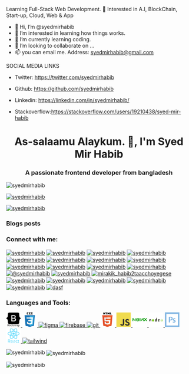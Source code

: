 Learning Full-Stack Web Development.
🤔 Interested in A.I, BlockChain, Start-up, Cloud, Web & App

- 👋 Hi, I’m @syedmirhabib
- 👀 I’m interested in learning how things works.
- 🌱 I’m currently learning coding. 
- 💞️ I’m looking to collaborate on ...
- 📫 you can email me.
     Address: syedmirhabib@gmail.com 


SOCIAL MEDIA LINKS
- Twitter: https://twitter.com/syedmirhabib

- Github: https://github.com/syedmirhabib

- Linkedin: https://linkedin.com/in/syedmirhabib/

- Stackoverflow:https://stackoverflow.com/users/19210438/syed-mir-habib

<!---
syedmirhabib/syedmirhabib is a ✨ special ✨ repository because its `README.md` (this file) appears on your GitHub profile.
You can click the Preview link to take a look at your changes.
--->


<h1 align="center">As-salaamu Alaykum. 👋, I'm Syed Mir Habib</h1>
<h3 align="center">A passionate frontend developer from bangladesh</h3>

<p align="left"> <img src="https://komarev.com/ghpvc/?username=syedmirhabib&label=Profile%20views&color=0e75b6&style=flat" alt="syedmirhabib" /> </p>

<p align="left"> <a href="https://github.com/ryo-ma/github-profile-trophy"><img src="https://github-profile-trophy.vercel.app/?username=syedmirhabib" alt="syedmirhabib" /></a> </p>

<p align="left"> <a href="https://twitter.com/syedmirhabib" target="blank"><img src="https://img.shields.io/twitter/follow/syedmirhabib?logo=twitter&style=for-the-badge" alt="syedmirhabib" /></a> </p>

### Blogs posts
<!-- BLOG-POST-LIST:START -->
<!-- BLOG-POST-LIST:END -->

<h3 align="left">Connect with me:</h3>
<p align="left">
<a href="https://codepen.io/syedmirhabib" target="blank"><img align="center" src="https://raw.githubusercontent.com/rahuldkjain/github-profile-readme-generator/master/src/images/icons/Social/codepen.svg" alt="syedmirhabib" height="30" width="40" /></a>
<a href="https://dev.to/syedmirhabib" target="blank"><img align="center" src="https://raw.githubusercontent.com/rahuldkjain/github-profile-readme-generator/master/src/images/icons/Social/devto.svg" alt="syedmirhabib" height="30" width="40" /></a>
<a href="https://twitter.com/syedmirhabib" target="blank"><img align="center" src="https://raw.githubusercontent.com/rahuldkjain/github-profile-readme-generator/master/src/images/icons/Social/twitter.svg" alt="syedmirhabib" height="30" width="40" /></a>
<a href="https://linkedin.com/in/syedmirhabib" target="blank"><img align="center" src="https://raw.githubusercontent.com/rahuldkjain/github-profile-readme-generator/master/src/images/icons/Social/linked-in-alt.svg" alt="syedmirhabib" height="30" width="40" /></a>
<a href="https://stackoverflow.com/users/syedmirhabib" target="blank"><img align="center" src="https://raw.githubusercontent.com/rahuldkjain/github-profile-readme-generator/master/src/images/icons/Social/stack-overflow.svg" alt="syedmirhabib" height="30" width="40" /></a>
<a href="https://codesandbox.com/syedmirhabib" target="blank"><img align="center" src="https://raw.githubusercontent.com/rahuldkjain/github-profile-readme-generator/master/src/images/icons/Social/codesandbox.svg" alt="syedmirhabib" height="30" width="40" /></a>
<a href="https://kaggle.com/syedmirhabib" target="blank"><img align="center" src="https://raw.githubusercontent.com/rahuldkjain/github-profile-readme-generator/master/src/images/icons/Social/kaggle.svg" alt="syedmirhabib" height="30" width="40" /></a>
<a href="https://fb.com/syedmirhabib" target="blank"><img align="center" src="https://raw.githubusercontent.com/rahuldkjain/github-profile-readme-generator/master/src/images/icons/Social/facebook.svg" alt="syedmirhabib" height="30" width="40" /></a>
<a href="https://instagram.com/syedmirhabib" target="blank"><img align="center" src="https://raw.githubusercontent.com/rahuldkjain/github-profile-readme-generator/master/src/images/icons/Social/instagram.svg" alt="syedmirhabib" height="30" width="40" /></a>
<a href="https://dribbble.com/syedmirhabib" target="blank"><img align="center" src="https://raw.githubusercontent.com/rahuldkjain/github-profile-readme-generator/master/src/images/icons/Social/dribbble.svg" alt="syedmirhabib" height="30" width="40" /></a>
<a href="https://www.behance.net/syedmirhabib" target="blank"><img align="center" src="https://raw.githubusercontent.com/rahuldkjain/github-profile-readme-generator/master/src/images/icons/Social/behance.svg" alt="syedmirhabib" height="30" width="40" /></a>
<a href="https://hashnode.com/syedmirhabib" target="blank"><img align="center" src="https://raw.githubusercontent.com/rahuldkjain/github-profile-readme-generator/master/src/images/icons/Social/hashnode.svg" alt="syedmirhabib" height="30" width="40" /></a>
<a href="https://medium.com/@syedmirhabib" target="blank"><img align="center" src="https://raw.githubusercontent.com/rahuldkjain/github-profile-readme-generator/master/src/images/icons/Social/medium.svg" alt="@syedmirhabib" height="30" width="40" /></a>
<a href="https://www.codechef.com/users/syedmirhabib" target="blank"><img align="center" src="https://cdn.jsdelivr.net/npm/simple-icons@3.1.0/icons/codechef.svg" alt="syedmirhabib" height="30" width="40" /></a>
<a href="https://www.hackerrank.com/mirakik_habib2taacchoyegese" target="blank"><img align="center" src="https://raw.githubusercontent.com/rahuldkjain/github-profile-readme-generator/master/src/images/icons/Social/hackerrank.svg" alt="mirakik_habib2taacchoyegese" height="30" width="40" /></a>
<a href="https://codeforces.com/profile/syedmirhabib" target="blank"><img align="center" src="https://raw.githubusercontent.com/rahuldkjain/github-profile-readme-generator/master/src/images/icons/Social/codeforces.svg" alt="syedmirhabib" height="30" width="40" /></a>
<a href="https://www.leetcode.com/syedmirhabib" target="blank"><img align="center" src="https://raw.githubusercontent.com/rahuldkjain/github-profile-readme-generator/master/src/images/icons/Social/leet-code.svg" alt="syedmirhabib" height="30" width="40" /></a>
<a href="https://www.hackerearth.com/syedmirhabib" target="blank"><img align="center" src="https://raw.githubusercontent.com/rahuldkjain/github-profile-readme-generator/master/src/images/icons/Social/hackerearth.svg" alt="syedmirhabib" height="30" width="40" /></a>
<a href="https://auth.geeksforgeeks.org/user/syedmirhabib" target="blank"><img align="center" src="https://raw.githubusercontent.com/rahuldkjain/github-profile-readme-generator/master/src/images/icons/Social/geeks-for-geeks.svg" alt="syedmirhabib" height="30" width="40" /></a>
<a href="https://www.topcoder.com/members/syedmirhabib" target="blank"><img align="center" src="https://raw.githubusercontent.com/rahuldkjain/github-profile-readme-generator/master/src/images/icons/Social/topcoder.svg" alt="syedmirhabib" height="30" width="40" /></a>
<a href="/dasf" target="blank"><img align="center" src="https://raw.githubusercontent.com/rahuldkjain/github-profile-readme-generator/master/src/images/icons/Social/rss.svg" alt="dasf" height="30" width="40" /></a>
</p>

<h3 align="left">Languages and Tools:</h3>
<p align="left"> <a href="https://getbootstrap.com" target="_blank" rel="noreferrer"> <img src="https://raw.githubusercontent.com/devicons/devicon/master/icons/bootstrap/bootstrap-plain-wordmark.svg" alt="bootstrap" width="40" height="40"/> </a> <a href="https://www.w3schools.com/css/" target="_blank" rel="noreferrer"> <img src="https://raw.githubusercontent.com/devicons/devicon/master/icons/css3/css3-original-wordmark.svg" alt="css3" width="40" height="40"/> </a> <a href="https://www.figma.com/" target="_blank" rel="noreferrer"> <img src="https://www.vectorlogo.zone/logos/figma/figma-icon.svg" alt="figma" width="40" height="40"/> </a> <a href="https://firebase.google.com/" target="_blank" rel="noreferrer"> <img src="https://www.vectorlogo.zone/logos/firebase/firebase-icon.svg" alt="firebase" width="40" height="40"/> </a> <a href="https://git-scm.com/" target="_blank" rel="noreferrer"> <img src="https://www.vectorlogo.zone/logos/git-scm/git-scm-icon.svg" alt="git" width="40" height="40"/> </a> <a href="https://www.w3.org/html/" target="_blank" rel="noreferrer"> <img src="https://raw.githubusercontent.com/devicons/devicon/master/icons/html5/html5-original-wordmark.svg" alt="html5" width="40" height="40"/> </a> <a href="https://developer.mozilla.org/en-US/docs/Web/JavaScript" target="_blank" rel="noreferrer"> <img src="https://raw.githubusercontent.com/devicons/devicon/master/icons/javascript/javascript-original.svg" alt="javascript" width="40" height="40"/> </a> <a href="https://www.nginx.com" target="_blank" rel="noreferrer"> <img src="https://raw.githubusercontent.com/devicons/devicon/master/icons/nginx/nginx-original.svg" alt="nginx" width="40" height="40"/> </a> <a href="https://nodejs.org" target="_blank" rel="noreferrer"> <img src="https://raw.githubusercontent.com/devicons/devicon/master/icons/nodejs/nodejs-original-wordmark.svg" alt="nodejs" width="40" height="40"/> </a> <a href="https://www.photoshop.com/en" target="_blank" rel="noreferrer"> <img src="https://raw.githubusercontent.com/devicons/devicon/master/icons/photoshop/photoshop-line.svg" alt="photoshop" width="40" height="40"/> </a> <a href="https://reactjs.org/" target="_blank" rel="noreferrer"> <img src="https://raw.githubusercontent.com/devicons/devicon/master/icons/react/react-original-wordmark.svg" alt="react" width="40" height="40"/> </a> <a href="https://tailwindcss.com/" target="_blank" rel="noreferrer"> <img src="https://www.vectorlogo.zone/logos/tailwindcss/tailwindcss-icon.svg" alt="tailwind" width="40" height="40"/> </a> </p>

<p><img align="left" src="https://github-readme-stats.vercel.app/api/top-langs?username=syedmirhabib&show_icons=true&locale=en&layout=compact" alt="syedmirhabib" /></p>

<p>&nbsp;<img align="center" src="https://github-readme-stats.vercel.app/api?username=syedmirhabib&show_icons=true&locale=en" alt="syedmirhabib" /></p>

<p><img align="center" src="https://github-readme-streak-stats.herokuapp.com/?user=syedmirhabib&" alt="syedmirhabib" /></p>
